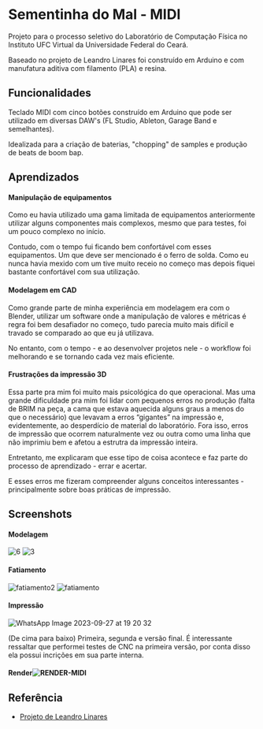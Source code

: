 
# Sementinha do Mal - MIDI

Projeto para o processo seletivo do Laboratório de Computação Física no Instituto UFC Virtual da Universidade Federal do Ceará.

Baseado no projeto de Leandro Linares foi construído em Arduino e com manufatura aditiva com filamento (PLA) e resina.


## Funcionalidades

Teclado MIDI com cinco botões construído em Arduino que pode ser utilizado em diversas DAW's (FL Studio, Ableton, Garage Band e semelhantes).

Idealizada para a criação de baterias, "chopping" de samples e produção de beats de boom bap.

## Aprendizados
#### Manipulação de equipamentos
Como eu havia utilizado uma gama limitada de equipamentos anteriormente utilizar alguns componentes mais complexos, mesmo que para testes, foi um pouco complexo no início.

Contudo, com o tempo fui ficando bem confortável com esses equipamentos. Um que deve ser mencionado é o ferro de solda. Como eu nunca havia mexido com um tive muito receio no começo mas depois fiquei bastante confortável com sua utilização.

#### Modelagem em CAD 
Como grande parte de minha experiência em modelagem era com o Blender, utilizar um software onde a manipulação de valores e métricas é regra foi bem desafiador no começo, tudo parecia muito mais difícil e travado se comparado ao que eu já utilizava.

No entanto, com o tempo - e ao desenvolver projetos nele - o workflow foi melhorando e se tornando cada vez mais eficiente.

#### Frustrações da impressão 3D 
Essa parte pra mim foi muito mais psicológica do que operacional. Mas uma grande dificuldade pra mim foi lidar com pequenos erros no produção (falta de BRIM na peça, a cama que estava aquecida alguns graus a menos do que o necessário) que levavam a erros “gigantes” na impressão e, evidentemente, ao desperdício de material do laboratório. Fora isso, erros de impressão que ocorrem naturalmente vez ou outra como uma linha que não imprimiu bem e afetou a estrutra da impressão inteira. 

Entretanto, me explicaram que esse tipo de coisa acontece e faz parte do processo de aprendizado - errar e acertar. 

E esses erros me fizeram compreender alguns conceitos interessantes - principalmente sobre boas práticas de impressão.


## Screenshots

#### Modelagem
![6](https://github.com/ribeiroLevi/MIDI-ARDUINO/assets/126264441/36d11036-7eca-494e-abf2-dfaa402518aa)
![3](https://github.com/ribeiroLevi/MIDI-ARDUINO/assets/126264441/bae5c77a-745a-41df-8919-5e0b9f4c82cc)

#### Fatiamento
![fatiamento2](https://github.com/ribeiroLevi/MIDI-ARDUINO/assets/126264441/50aed935-d7a3-4515-b68d-18f212dce133)
![fatiamento](https://github.com/ribeiroLevi/MIDI-ARDUINO/assets/126264441/fae744c6-1411-4252-ad14-d7f1656c4199)

#### Impressão
![WhatsApp Image 2023-09-27 at 19 20 32](https://github.com/ribeiroLevi/MIDI-ARDUINO/assets/126264441/fa8ad9da-8341-4c16-87de-62f8809094c4)

(De cima para baixo) Primeira, segunda e versão final.
É interessante ressaltar que performei testes de CNC na primeira versão, por conta disso ela possui incrições em sua parte interna.

#### Render![RENDER-MIDI](https://github.com/ribeiroLevi/SementinhaDoMal-MIDI/assets/126264441/d3f8be10-5198-4479-bb61-ad14b0f597e2)




## Referência

 - [Projeto de Leandro Linares](https://leandrolinares.com/blog/arduino-midi-controller/)
